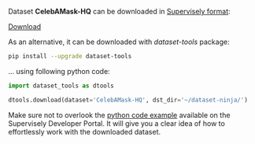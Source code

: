 Dataset **CelebAMask-HQ** can be downloaded in [Supervisely format](https://developer.supervisely.com/api-references/supervisely-annotation-json-format):

 [Download](https://assets.supervisely.com/supervisely-supervisely-assets-public/teams_storage/e/1/R4/6WwlS37XZcQxe4ay2xi4rbApox84AwVDeLICcixSpOJr2gnr6WNpj2GUENXXuMQ1MMRsZBZjf0JYUOKE0UZWTfQaCUsA6cCUSHWF6cObPo4rzLjqTJDbeoqRzTbD.tar)

As an alternative, it can be downloaded with *dataset-tools* package:
``` bash
pip install --upgrade dataset-tools
```

... using following python code:
``` python
import dataset_tools as dtools

dtools.download(dataset='CelebAMask-HQ', dst_dir='~/dataset-ninja/')
```
Make sure not to overlook the [python code example](https://developer.supervisely.com/getting-started/python-sdk-tutorials/iterate-over-a-local-project) available on the Supervisely Developer Portal. It will give you a clear idea of how to effortlessly work with the downloaded dataset.

